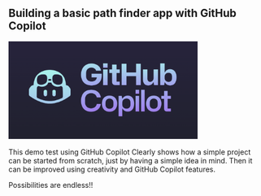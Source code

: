 ## Building a basic path finder app with GitHub Copilot

<p>
<div class="column">
    <img src="./img/copilot.png" style="height: 12rem"/>
  </div>
</p>

This demo test using GitHub Copilot Clearly shows how a simple project can be started from scratch, just by having a simple idea in mind. Then it can be improved using creativity and GitHub Copilot features.

Possibilities are endless!!
